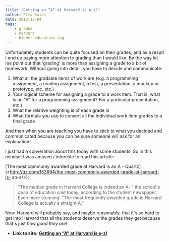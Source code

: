 ```yaml
---
title: "Getting an “A” at Harvard is e-z!"
author: Pito Salas
date: 2013-12-04
tags:
    - grades
    - Harvard
    - higher-education-tag
---
```


Unfortunately students can be quite focused on their grades, and as a result I
end up paying more attention to grading than I would like. By the way let me
point out that 'grading' is more than assigning a grade to a bit of homework.
Without going into detail, you have to decide and communicate:

  1. What all the gradable items of work are (e.g. a programming assignment, a reading assignment, a test, a presentation, a mockup or prototype, etc. etc.)
  2. Your logical scheme for assigning a grade to a work item. That is, what is an "A" for a programming assignment? For a particular presentation, etc.)
  3. What the relative weighting is of each grade is
  4. What formula you use to convert all the individual work item grades to a final grade

And then when you are teaching you have to stick to what you decided and
communicated because you can be sure someone will ask for an explanation.

I just had a converation about this today with some students. So in this
mindset I was amused / intereste to read this article:

[The most commonly awarded grade at Harvard is an A -
Quartz](<http://qz.com/153694/the-most-commonly-awarded-grade-at-harvard-is-
an-a/>):

> "The median grade in Harvard College is indeed an A-," the school's dean of
> education said today, according to the student newspaper. Even more
> stunning: "The most frequently awarded grade in Harvard College is actually
> a straight A."

Now. Harvard will probably say, and maybe reasonably, that it's so hard to get
into Harvard that all the students deserve the grades they get because that's
just _how good they are!_


* **Link to site:** **[Getting an “A” at Harvard is e-z!](None)**
